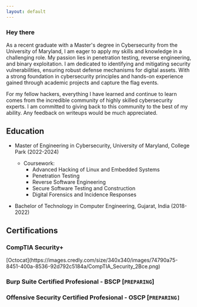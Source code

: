 ```yaml
---
layout: default
---
```

 

### Hey there
As a recent graduate with a Master's degree in Cybersecurity from the University of Maryland, I am eager to apply my skills and knowledge in a challenging role. My passion lies in penetration testing, reverse engineering, and binary exploitation. I am dedicated to identifying and mitigating security vulnerabilities, ensuring robust defense mechanisms for digital assets. With a strong foundation in cybersecurity principles and hands-on experience gained through academic projects and capture the flag events.

For my fellow hackers, everything I have learned and continue to learn comes from the incredible community of highly skilled cybersecurity experts. I am committed to giving back to this community to the best of my ability. Any feedback on writeups would be much appreciated.


## Education

- Master of Engineering in Cybersecurity, University of Maryland, College Park (2022-2024)
  - Coursework:
    - Advanced Hacking of Linux and Embedded Systems
    - Penetration Testing 
    - Reverse Software Engineering  
    - Secure Software Testing and Construction
    - Digital Forensics and Incidence Responses

- Bachelor of Technology in Computer Engineering, Gujarat, India (2018-2022)


## Certifications

### CompTIA Security+ 
<div data-iframe-width="150" data-iframe-height="270" data-share-badge-id="6a14c172-7ac4-41fa-818e-1b32d23e5937" data-share-badge-host="https://www.credly.com"></div><script type="text/javascript" async src="//cdn.credly.com/assets/utilities/embed.js"></script>
[Octocat](https://images.credly.com/size/340x340/images/74790a75-8451-400a-8536-92d792c5184a/CompTIA_Security_2Bce.png)

### Burp Suite Certified Profesional - BSCP [`PREPARING`]
### Offensive Security Certified Profesional - OSCP [`PREPARING]`


